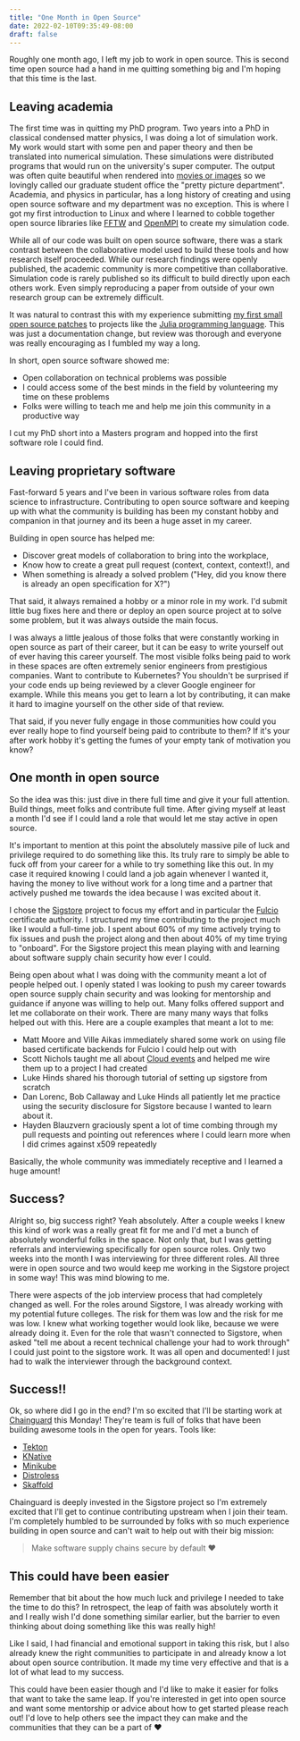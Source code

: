 ```yaml
---
title: "One Month in Open Source"
date: 2022-02-10T09:35:49-08:00
draft: false
---
```


Roughly one month ago, I left my job to work in open source. This is second
time open source had a hand in me quitting something big and I'm hoping that
this time is the last.

## Leaving academia

The first time was in quitting my PhD program. Two years into a PhD in classical
condensed matter physics, I was doing a lot of simulation work. My work would
start with some pen and paper theory and then be translated into numerical
simulation. These simulations were distributed programs that would run on the
university's super computer. The output was often quite beautiful when rendered
into [movies or images](https://www.physics.mcgill.ca/~provatas/.index.html) so
we lovingly called our graduate student office the "pretty picture department".
Academia, and physics in particular, has a long history of creating and using
open source software and my department was no exception. This is where I got my
first introduction to Linux and where I learned to cobble together open source
libraries like [FFTW](https://www.fftw.org/) and
[OpenMPI](https://www.open-mpi.org/) to create my simulation code.

While all of our code was built on open source software, there was a stark
contrast between the collaborative model used to build these tools and how
research itself proceeded. While our research findings were openly published,
the academic community is more competitive than collaborative. Simulation code
is rarely published so its difficult to build directly upon each others work.
Even simply reproducing a paper from outside of your own research group can be
extremely difficult.

It was natural to contrast this with my experience submitting [my first small
open source patches](https://github.com/JuliaLang/julia/pull/21626) to projects
like the [Julia programming language](https://github.com/JuliaLang/julia). This
was just a documentation change, but review was thorough and everyone was
really encouraging as I fumbled my way a long.

In short, open source software showed me:

- Open collaboration on technical problems was possible
- I could access some of the best minds in the field by volunteering my time on
  these problems
- Folks were willing to teach me and help me join this community in a
  productive way

I cut my PhD short into a Masters program and hopped into the first software
role I could find.

## Leaving proprietary software 

Fast-forward 5 years and I've been in various software roles from data science
to infrastructure. Contributing to open source software and keeping up with
what the community is building has been my constant hobby and companion in that
journey and its been a huge asset in my career.

Building in open source has helped me:

- Discover great models of collaboration to bring into the workplace,
- Know how to create a great pull request (context, context, context!), and
- When something is already a solved problem ("Hey, did you know there is
  already an open specification for X?")

That said, it always remained a hobby or a minor role in my work. I'd submit
little bug fixes here and there or deploy an open source project at to solve
some problem, but it was always outside the main focus.

I was always a little jealous of those folks that were constantly working in
open source as part of their career, but it can be easy to write yourself out
of ever having this career yourself. The most visible folks being paid to work
in these spaces are often extremely senior engineers from prestigious
companies. Want to contribute to Kubernetes? You shouldn't be surprised if your
code ends up being reviewed by a clever Google engineer for example. While this
means you get to learn a lot by contributing, it can make it hard to imagine
yourself on the other side of that review.

That said, if you never fully engage in those communities how could you ever
really hope to find yourself being paid to contribute to them? If it's your
after work hobby it's getting the fumes of your empty tank of motivation you
know? 

## One month in open source

So the idea was this: just dive in there full time and give it your full
attention. Build things, meet folks and contribute full time. After giving
myself at least a month I'd see if I could land a role that would let me stay
active in open source.

It's important to mention at this point the absolutely massive pile of luck and
privilege required to do something like this. Its truly rare to simply be able
to fuck off from your career for a while to try something like this out. In my
case it required knowing I could land a job again whenever I wanted it, having
the money to live without work for a long time and a partner that actively
pushed me towards the idea because I was excited about it.

I chose the [Sigstore](https://www.sigstore.dev/) project to focus my effort
and in particular the [Fulcio](https://github.com/sigstore/fulcio/) certificate
authority. I structured my time contributing to the project much like I would a
full-time job. I spent about 60% of my time actively trying to fix issues and
push the project along and then about 40% of my time trying to "onboard". For
the Sigstore project this mean playing with and learning about software supply
chain security how ever I could.

Being open about what I was doing with the community meant a lot of people
helped out. I openly stated I was looking to push my career towards open source
supply chain security and was looking for mentorship and guidance if anyone was
willing to help out. Many folks offered support and let me collaborate on their
work. There are many many ways that folks helped out with this. Here are a
couple examples that meant a lot to me:

- Matt Moore and Ville Aikas immediately shared some work on using file based
certificate backends for Fulcio I could help out with
- Scott Nichols taught me all about [Cloud events](https://cloudevents.io/) and
helped me wire them up to a project I had created
- Luke Hinds shared his thorough tutorial of setting up sigstore from scratch
- Dan Lorenc, Bob Callaway and Luke Hinds all patiently let me practice using
  the security disclosure for Sigstore because I wanted to learn about it.
- Hayden Blauzvern graciously spent a lot of time combing through my pull
  requests and pointing out references where I could learn more when I did
crimes against x509 repeatedly

Basically, the whole community was immediately receptive and I learned a huge
amount!

## Success?

Alright so, big success right? Yeah absolutely. After a couple weeks I knew
this kind of work was a really great fit for me and I'd met a bunch of
absolutely wonderful folks in the space. Not only that, but I was getting
referrals and interviewing specifically for open source roles. Only two weeks
into the month I was interviewing for three different roles. All three were in
open source and two would keep me working in the Sigstore project in some way!
This was mind blowing to me.

There were aspects of the job interview process that had completely changed as
well. For the roles around Sigstore, I was already working with my potential
future colleges. The risk for them was low and the risk for me was low. I knew
what working together would look like, because we were already doing it. Even
for the role that wasn't connected to Sigstore, when asked "tell me about a
recent technical challenge your had to work through" I could just point to the
sigstore work. It was all open and documented! I just had to walk the
interviewer through the background context.

## Success!!

Ok, so where did I go in the end? I'm so excited that I'll be starting work at
[Chainguard](https://chainguard.dev) this Monday! They're team is full of folks
that have been building awesome tools in the open for years. Tools like:

- [Tekton](https://tekton.dev/)
- [KNative](https://knative.dev/)
- [Minikube](https://minikube.sigs.k8s.io/docs/)
- [Distroless](https://github.com/GoogleContainerTools/distroless)
- [Skaffold](https://skaffold.dev/)

Chainguard is deeply invested in the Sigstore project so I'm extremely excited
that I'll get to continue contributing upstream when I join their team. I'm
completely humbled to be surrounded by folks with so much experience building
in open source and can't wait to help out with their big mission:

> Make software supply chains secure by default ❤️

## This could have been easier

Remember that bit about the how much luck and privilege I needed to take the
time to do this? In retrospect, the leap of faith was absolutely worth it and I
really wish I'd done something similar earlier, but the barrier to even thinking
about doing something like this was really high!

Like I said, I had financial and emotional support in taking this risk, but I
also already knew the right communities to participate in and already know a
lot about open source contribution. It made my time very effective and that is
a lot of what lead to my success.

This could have been easier though and I'd like to make it easier for folks
that want to take the same leap. If you're interested in get into open source
and want some mentorship or advice about how to get started please reach out!
I'd love to help others see the impact they can make and the communities that
they can be a part of ❤️
